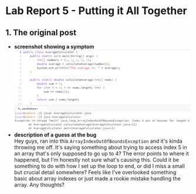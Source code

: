 # Lab Report 5 - Putting it All Together
## 1. The original post
- **screenshot showing a symptom**
  ![Image](screenshot-of-symptom.png)<br />
- **description of a guess at the bug** <br />
Hey guys, ran into this `ArrayIndexOutOfBoundsException` and it's kinda throwing me off. It's saying something about trying to access index 5 in an array that's only supposed to go up to 4? The error points to where it happened, but I'm honestly not sure what's causing this. Could it be something to do with how I set up the loop to end, or did I miss a small but crucial detail somewhere? Feels like I've overlooked something basic about array indexes or just made a rookie mistake handling the array. Any thoughts?<br />

